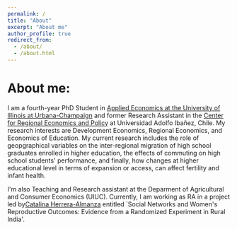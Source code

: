 ```yaml
---
permalink: /
title: "About"
excerpt: "About me"
author_profile: true
redirect_from: 
  - /about/
  - /about.html
---
```




About me:
======

I am a fourth-year PhD Student in [Applied Economics at the University of Illinois at Urbana-Champaign](https://ace.illinois.edu/) and former Research Assistant in the [Center for Regional Economics and Policy](https://cepr.uai.cl/) at Universidad Adolfo Ibañez, Chile. My research interests are Development Economics, Regional Economics, and Economics of Education. My current research includes the role of geopgraphical variables on the inter-regional migration of high school graduates enrolled in higher education, the effects of commuting on high school students' performance, and finally, how changes at higher educational level in terms of expansion or access, can affect fertility and infant health. 


I'm also Teaching and Research assistant at the Deparment of Agricultural and Consumer Economics (UIUC). Currently, I am working as RA in a project led by[Catalina Herrera-Almanza](https://catalinaherrera.weebly.com/) entitled `Social Networks and Women's Reproductive Outcomes: Evidence from a Randomized Experiment in Rural India'.  